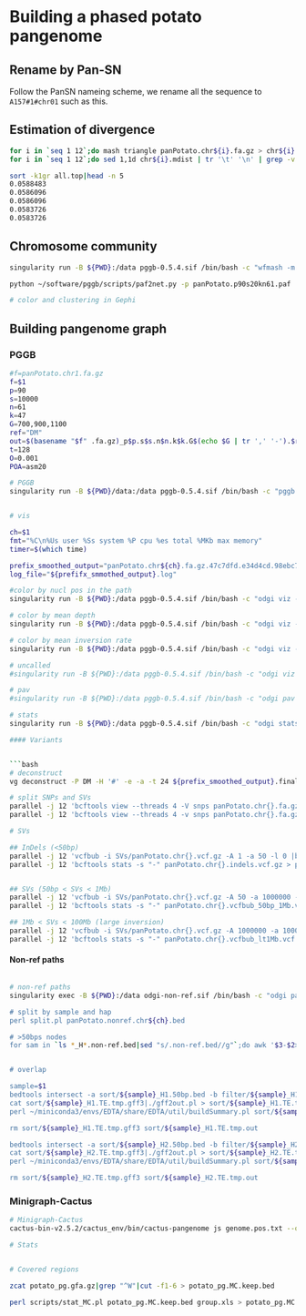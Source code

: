 # Building a phased potato pangenome

## Rename by Pan-SN
Follow the PanSN nameing scheme, we rename all the sequence to `A157#1#chr01` such as this.

## Estimation of divergence

```bash
for i in `seq 1 12`;do mash triangle panPotato.chr${i}.fa.gz > chr${i}.mdist;done
for i in `seq 1 12`;do sed 1,1d chr${i}.mdist | tr '\t' '\n' | grep -v "chr"|sort -k 1gr | head -n 5 >> all.top;done

sort -k1gr all.top|head -n 5
0.0588483
0.0586096
0.0586096
0.0583726
0.0583726

```

## Chromosome community

```bash
singularity run -B ${PWD}:/data pggb-0.5.4.sif /bin/bash -c "wfmash -m -p 90 -s 20000 -n 61 -t 128 /data/panPotato.chunked.1Mb.fasta.gz > /data/panPotato.p90s20kn61.paf"

python ~/software/pggb/scripts/paf2net.py -p panPotato.p90s20kn61.paf

# color and clustering in Gephi

```

## Building pangenome graph

### PGGB
```bash
#f=panPotato.chr1.fa.gz
f=$1
p=90
s=10000
n=61
k=47
G=700,900,1100
ref="DM"
out=$(basename "$f" .fa.gz)_p$p.s$s.n$n.k$k.G$(echo $G | tr ',' '-').$ref
t=128
O=0.001
POA=asm20

# PGGB
singularity run -B ${PWD}/data:/data pggb-0.5.4.sif /bin/bash -c "pggb -i /data/$f -p $p -s $s -n $n -k $k -P $POA -O $O -G $G -t $t -v -o /data/$out"


# vis

ch=$1
fmt="%C\n%Us user %Ss system %P cpu %es total %MKb max memory"
timer=$(which time)

prefix_smoothed_output="panPotato.chr${ch}.fa.gz.47c7dfd.e34d4cd.98ebc75.smooth"
log_file="${prefifx_smmothed_output}.log"

#color by nucl pos in the path
singularity run -B ${PWD}:/data pggb-0.5.4.sif /bin/bash -c "odgi viz -i /data/${prefix_smoothed_output}.final.og -t 24 -o /data/${prefix_smoothed_output}.final.og.viz_pos_multiqc.png -x 1500 -y 500 -a 10 -u -d -I \"Consensus_\" 2> >(tee -a /data/\"$log_file\")"

# color by mean depth
singularity run -B ${PWD}:/data pggb-0.5.4.sif /bin/bash -c "odgi viz -i /data/${prefix_smoothed_output}.final.og -t 24 -o /data/${prefix_smoothed_output}.final.og.viz_depth_multiqc.png -x 1500 -y 500 -a 10 -m -I \"Consensus_\" 2> >(tee -a /data/\"$log_file\")"

# color by mean inversion rate
singularity run -B ${PWD}:/data pggb-0.5.4.sif /bin/bash -c "odgi viz -i /data/${prefix_smoothed_output}.final.og -t 24 -o /data/${prefix_smoothed_output}.final.og.viz_inv_multiqc.png -x 1500 -y 500 -a 10 -z -I \"Consensus_\" 2> >(tee -a /data/\"$log_file\")"

# uncalled
#singularity run -B ${PWD}:/data pggb-0.5.4.sif /bin/bash -c "odgi viz -i /data/${prefix_smoothed_output}.final.og -o /data/${prefix_smoothed_output}.final.og.viz_uncalled_multiqc.png -x 1500 -y 500 -a 10 -N -I \"Consensus_\" 2> >(tee -a /data/\"$log_file\")"

# pav
#singularity run -B ${PWD}:/data pggb-0.5.4.sif /bin/bash -c "odgi pav -t 48 -i /data/${prefix_smoothed_output}.final.og -b /data/DM.chr${ch}.100kb.bed > /data/${prefix_smoothed_output}.w100kbp.pavs.tsv":w

# stats
singularity run -B ${PWD}:/data pggb-0.5.4.sif /bin/bash -c "odgi stats -t 48 -S -i /data/${prefix_smoothed_output}.final.og > /data/${prefix_smoothed_output}.odgi.stats.tsv"G```

#### Variants


```bash
# deconstruct
vg deconstruct -P DM -H '#' -e -a -t 24 ${prefix_smoothed_output}.final.gfa|bgzip -@ 48 > ${prefix_smoothed_output}.vcf.gz

# split SNPs and SVs
parallel -j 12 'bcftools view --threads 4 -V snps panPotato.chr{}.fa.gz.47c7dfd.e34d4cd.98ebc75.smooth.vcf.gz -O z -o SVs/panPotato.chr{}.vcf.gz' ::: `seq 1 12`
parallel -j 12 'bcftools view --threads 4 -v snps panPotato.chr{}.fa.gz.47c7dfd.e34d4cd.98ebc75.smooth.vcf.gz -O z -o snps/panPotato.chr{}.vcf.gz' ::: `seq 1 12`

# SVs

## InDels (<50bp)
parallel -j 12 'vcfbub -i SVs/panPotato.chr{}.vcf.gz -A 1 -a 50 -l 0 |bgzip -@ 6 -c > panPotato.chr{}.indels.vcf.gz' ::: `seq 1 12`
parallel -j 12 'bcftools stats -s "-" panPotato.chr{}.indels.vcf.gz > panPotato.indels.chr{}.stats' ::: `seq 1 12`


## SVs (50bp < SVs < 1Mb)
parallel -j 12 'vcfbub -i SVs/panPotato.chr{}.vcf.gz -A 50 -a 1000000 -l 0 |bgzip -@ 6 -c > panPotato.chr{}.vcfbub_50bp_1Mb.vcf.gz' ::: `seq 1 12`
parallel -j 12 'bcftools stats -s "-" panPotato.chr{}.vcfbub_50bp_1Mb.vcf.gz > panPotato.vcfbub_50bp_1Mb.chr{}.stats' ::: `seq 1 12`

## 1Mb < SVs < 100Mb (large inversion)
parallel -j 12 'vcfbub -i SVs/panPotato.chr{}.vcf.gz -A 1000000 -a 100000000 -l 0 |bgzip -@ 6 -c > panPotato.chr{}.vcfbub_lt1Mb.vcf.gz' ::: `seq 1 12`
parallel -j 12 'bcftools stats -s "-" panPotato.chr{}.vcfbub_lt1Mb.vcf.gz > panPotato.lt1Mb.chr{}.stats' ::: `seq 1 12`

```

#### Non-ref paths

```bash

# non-ref paths
singularity exec -B ${PWD}:/data odgi-non-ref.sif /bin/bash -c "odgi paths -i /data/${prefix_smoothed_output}.final.og -t 64 --non-reference-ranges /data/DM.chr${ch}.list > /data/panPotato.nonref.chr${ch}.bed

# split by sample and hap
perl split.pl panPotato.nonref.chr${ch}.bed

# >50bps nodes
for sam in `ls *_H*.non-ref.bed|sed "s/.non-ref.bed//g"`;do awk '$3-$2>50' ${sam}.non-ref.bed|sort -k1V -k2n > sort/${sam}.50bp.bed


# overlap

sample=$1
bedtools intersect -a sort/${sample}_H1.50bp.bed -b filter/${sample}_H1.TE.gff3 -wa -wb|cut -f4-20 > sort/${sample}_H1.TE.tmp.gff3
cat sort/${sample}_H1.TE.tmp.gff3|./gff2out.pl > sort/${sample}_H1.TE.tmp.out
perl ~/miniconda3/envs/EDTA/share/EDTA/util/buildSummary.pl sort/${sample}_H1.TE.tmp.out > sort/${sample}_H1.TE.tbl

rm sort/${sample}_H1.TE.tmp.gff3 sort/${sample}_H1.TE.tmp.out

bedtools intersect -a sort/${sample}_H2.50bp.bed -b filter/${sample}_H2.TE.gff3 -wa -wb|cut -f4-20 > sort/${sample}_H2.TE.tmp.gff3
cat sort/${sample}_H2.TE.tmp.gff3|./gff2out.pl > sort/${sample}_H2.TE.tmp.out
perl ~/miniconda3/envs/EDTA/share/EDTA/util/buildSummary.pl sort/${sample}_H2.TE.tmp.out > sort/${sample}_H2.TE.tbl

rm sort/${sample}_H2.TE.tmp.gff3 sort/${sample}_H2.TE.tmp.out

```



### Minigraph-Cactus

```bash
# Minigraph-Cactus
cactus-bin-v2.5.2/cactus_env/bin/cactus-pangenome js genome.pos.txt --outDir out --outName potato_pg --reference DM --vcf --giraffe --gfa --gbz --workDir $PWD --restart

# Stats


# Covered regions

zcat potato_pg.gfa.gz|grep "^W"|cut -f1-6 > potato_pg.MC.keep.bed

perl scripts/stat_MC.pl potato_pg.MC.keep.bed group.xls > potato_pg.MC.keep.perchr.stats.tsv

```

